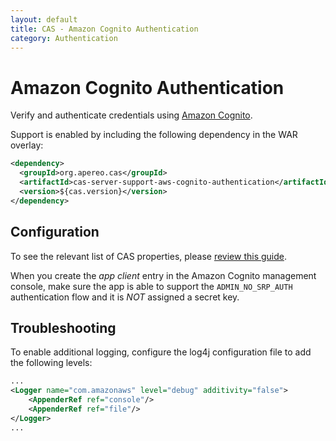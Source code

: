```yaml
---
layout: default
title: CAS - Amazon Cognito Authentication
category: Authentication
---
```


# Amazon Cognito Authentication

Verify and authenticate credentials using [Amazon Cognito](https://aws.amazon.com/cognito/).

Support is enabled by including the following dependency in the WAR overlay:

```xml
<dependency>
  <groupId>org.apereo.cas</groupId>
  <artifactId>cas-server-support-aws-cognito-authentication</artifactId>
  <version>${cas.version}</version>
</dependency>
```

## Configuration

To see the relevant list of CAS properties, please [review this guide](../configuration/Configuration-Properties.html#amazon-cognito-authentication).

When you create the *app client* entry in the Amazon Cognito management console, make sure the app is able to support the `ADMIN_NO_SRP_AUTH` authentication flow and it is *NOT* assigned a secret key.

## Troubleshooting

To enable additional logging, configure the log4j configuration file to add the following levels:

```xml
...
<Logger name="com.amazonaws" level="debug" additivity="false">
    <AppenderRef ref="console"/>
    <AppenderRef ref="file"/>
</Logger>
...
```

